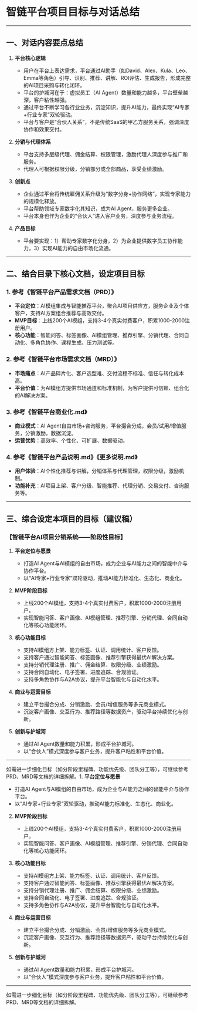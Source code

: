 # 智链平台项目目标与对话总结

---

## 一、对话内容要点总结

1. **平台核心逻辑**  
   - 用户在平台上表达需求，平台通过AI助手（如David、Alex、Kula、Leo、Emma等角色）引导、识别、推荐、讲解、ROI评估、生成报告，形成完整的AI项目采购与转化闭环。
   - 平台的护城河在于：虚拟员工（AI Agent）数量和能力越多，平台壁垒越深，客户粘性越强。
   - 通过平台不断学习各行业业务，沉淀知识，提升AI能力，最终实现“AI专家+行业专家”双轮驱动。
   - 平台与客户是“合伙人关系”，不是传统SaaS的甲乙方服务关系，强调深度协作和效果交付。

2. **分销与代理体系**  
   - 平台支持多层级代理、佣金结算、权限管理，激励代理人深度参与推广和服务。
   - 代理人可根据权限分级，分销部分或全部商品，享受业绩激励。

3. **创新点**  
   - 企业通过平台将传统雇佣关系升级为“数字分身+协作网络”，实现专家能力的规模化释放。
   - 平台帮助领域专家数字化其知识，成为AI Agent，服务更多企业。
   - 平台本身也作为企业的“合伙人”进入客户业务，深度参与业务流程。

4. **产品目标**  
   - 平台要实现：1）帮助专家数字化分身，2）为企业提供数字员工协作能力，3）实现AI能力的自由市场化流通。

---

## 二、结合目录下核心文档，设定项目目标

### 1. 参考《智链平台产品需求文档（PRD）》
- **平台定位**：AI模组集成与智能推荐平台，聚合AI项目供应方，服务企业及个体客户，支持AI方案组合推荐与高效交付。
- **MVP目标**：上线200个AI模组，支持3-4个真实付费客户，积累1000-2000注册用户。
- **核心功能**：智能问答、标签画像、AI模组管理、推荐引擎、分销代理、合同自动化、多角色协作、课程生成、压力测试等。

### 2. 参考《智链平台市场需求文档（MRD）》
- **市场痛点**：AI产品碎片化、客户选型难、交付流程不标准、信任与转化成本高。
- **平台价值**：为AI模组方提供市场通道和标准机制，为客户提供可信赖、组合化的AI解决方案。

### 3. 参考《智链平台商业化.md》
- **商业模式**：AI Agent自由市场+咨询服务，平台撮合分成，会员/试用/增值服务，分销激励，数据沉淀。
- **运营优势**：高效率、个性化、可扩展、数据驱动。

### 4. 参考《智链平台产品说明.md》《更多说明.md》
- **用户体验**：AI个性化推荐与讲解，分销体系与代理管理，权限分级，激励机制。
- **功能补充**：AI项目上架、客户分级、智能推荐、代理分销、交易交付、咨询服务等。

---

## 三、综合设定本项目的目标（建议稿）

### 【智链平台AI项目分销系统——阶段性目标】

1. **平台定位与愿景**
   - 打造AI Agent与AI模组的自由市场，成为企业与AI能力之间的智能中介与协作平台。
   - 以“AI专家+行业专家”双轮驱动，推动AI能力标准化、生态化、商业化。

2. **MVP阶段目标**
   - 上线200个AI模组，支持3-4个真实付费客户，积累1000-2000注册用户。
   - 实现智能问答、客户画像、AI模组管理、推荐引擎、分销代理、合同自动化等核心功能闭环。

3. **核心功能目标**
   - 支持AI模组方上架、能力标签、认证、调用统计、客户反馈。
   - 支持客户通过智能问答、标签画像、推荐引擎获得最优AI解决方案。
   - 支持分销代理注册、推广、佣金结算、权限分级、业绩激励。
   - 支持合同自动化、电子签署、进度追踪、合规验证。
   - 支持多角色协作与A2A协议，提升平台智能化与自动化水平。

4. **商业与运营目标**
   - 建立平台撮合分成、分销激励、会员/增值服务等多元商业模式。
   - 沉淀客户画像、交互行为、推荐路径等数据资产，驱动平台持续优化与创新。

5. **创新与护城河**
   - 通过AI Agent数量和能力积累，形成平台护城河。
   - 以“合伙人”模式深度参与客户业务，提升客户粘性和平台价值。

---

如需进一步细化目标（如分阶段里程碑、功能优先级、团队分工等），可继续参考PRD、MRD等文档的详细拆解。1. **平台定位与愿景**
   - 打造AI Agent与AI模组的自由市场，成为企业与AI能力之间的智能中介与协作平台。
   - 以“AI专家+行业专家”双轮驱动，推动AI能力标准化、生态化、商业化。

2. **MVP阶段目标**
   - 上线200个AI模组，支持3-4个真实付费客户，积累1000-2000注册用户。
   - 实现智能问答、客户画像、AI模组管理、推荐引擎、分销代理、合同自动化等核心功能闭环。

3. **核心功能目标**
   - 支持AI模组方上架、能力标签、认证、调用统计、客户反馈。
   - 支持客户通过智能问答、标签画像、推荐引擎获得最优AI解决方案。
   - 支持分销代理注册、推广、佣金结算、权限分级、业绩激励。
   - 支持合同自动化、电子签署、进度追踪、合规验证。
   - 支持多角色协作与A2A协议，提升平台智能化与自动化水平。

4. **商业与运营目标**
   - 建立平台撮合分成、分销激励、会员/增值服务等多元商业模式。
   - 沉淀客户画像、交互行为、推荐路径等数据资产，驱动平台持续优化与创新。

5. **创新与护城河**
   - 通过AI Agent数量和能力积累，形成平台护城河。
   - 以“合伙人”模式深度参与客户业务，提升客户粘性和平台价值。

---

如需进一步细化目标（如分阶段里程碑、功能优先级、团队分工等），可继续参考PRD、MRD等文档的详细拆解。